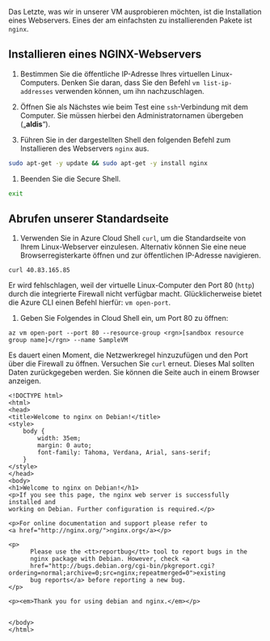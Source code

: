 Das Letzte, was wir in unserer VM ausprobieren möchten, ist die Installation eines Webservers. Eines der am einfachsten zu installierenden Pakete ist `nginx`.

## <a name="install-nginx-web-server"></a>Installieren eines NGINX-Webservers

1. Bestimmen Sie die öffentliche IP-Adresse Ihres virtuellen Linux-Computers. Denken Sie daran, dass Sie den Befehl `vm list-ip-addresses` verwenden können, um ihn nachzuschlagen.

1. Öffnen Sie als Nächstes wie beim Test eine `ssh`-Verbindung mit dem Computer. Sie müssen hierbei den Administratornamen übergeben („**aldis**“).

1. Führen Sie in der dargestellten Shell den folgenden Befehl zum Installieren des Webservers `nginx` aus.

```bash
sudo apt-get -y update && sudo apt-get -y install nginx
```

1. Beenden Sie die Secure Shell.

```bash
exit
```

## <a name="retrieve-our-default-page"></a>Abrufen unserer Standardseite

1. Verwenden Sie in Azure Cloud Shell `curl`, um die Standardseite von Ihrem Linux-Webserver einzulesen. Alternativ können Sie eine neue Browserregisterkarte öffnen und zur öffentlichen IP-Adresse navigieren.

```azurecli
curl 40.83.165.85
```

Er wird fehlschlagen, weil der virtuelle Linux-Computer den Port 80 (`http`) durch die integrierte Firewall nicht verfügbar macht. Glücklicherweise bietet die Azure CLI einen Befehl hierfür: `vm open-port`. 

1. Geben Sie Folgendes in Cloud Shell ein, um Port 80 zu öffnen:

```azurecli
az vm open-port --port 80 --resource-group <rgn>[sandbox resource group name]</rgn> --name SampleVM
```

Es dauert einen Moment, die Netzwerkregel hinzuzufügen und den Port über die Firewall zu öffnen. Versuchen Sie `curl` erneut. Dieses Mal sollten Daten zurückgegeben werden. Sie können die Seite auch in einem Browser anzeigen.

```output
<!DOCTYPE html>
<html>
<head>
<title>Welcome to nginx on Debian!</title>
<style>
    body {
        width: 35em;
        margin: 0 auto;
        font-family: Tahoma, Verdana, Arial, sans-serif;
    }
</style>
</head>
<body>
<h1>Welcome to nginx on Debian!</h1>
<p>If you see this page, the nginx web server is successfully installed and
working on Debian. Further configuration is required.</p>

<p>For online documentation and support please refer to
<a href="http://nginx.org/">nginx.org</a></p>

<p>
      Please use the <tt>reportbug</tt> tool to report bugs in the
      nginx package with Debian. However, check <a
      href="http://bugs.debian.org/cgi-bin/pkgreport.cgi?ordering=normal;archive=0;src=nginx;repeatmerged=0">existing
      bug reports</a> before reporting a new bug.
</p>

<p><em>Thank you for using debian and nginx.</em></p>


</body>
</html>
```
